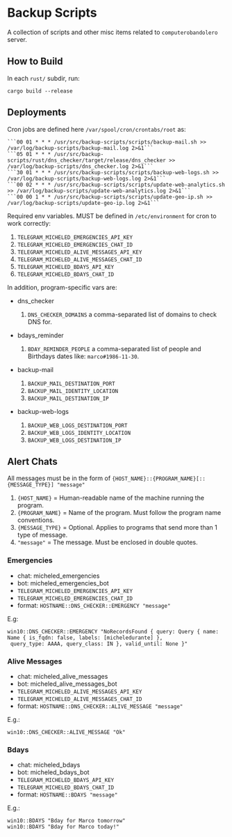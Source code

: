 # Backup Scripts
A collection of scripts and other misc items related to `computerobandolero` server.

## How to Build
In each `rust/` subdir, run:
```shell
cargo build --release
```

## Deployments
Cron jobs are defined here `/var/spool/cron/crontabs/root` as:

    ```00 01 * * * /usr/src/backup-scripts/scripts/backup-mail.sh >> /var/log/backup-scripts/backup-mail.log 2>&1```
    ```05 01 * * * /usr/src/backup-scripts/rust/dns_checker/target/release/dns_checker >> /var/log/backup-scripts/dns_checker.log 2>&1```
    ```30 01 * * * /usr/src/backup-scripts/scripts/backup-web-logs.sh >> /var/log/backup-scripts/backup-web-logs.log 2>&1```
    ```00 02 * * * /usr/src/backup-scripts/scripts/update-web-analytics.sh >> /var/log/backup-scripts/update-web-analytics.log 2>&1```
    ```00 00 1 * * /usr/src/backup-scripts/scripts/update-geo-ip.sh >> /var/log/backup-scripts/update-geo-ip.log 2>&1```

Required env variables. MUST be defined in `/etc/environment` for cron to work correctly:
1. `TELEGRAM_MICHELED_EMERGENCIES_API_KEY`
1. `TELEGRAM_MICHELED_EMERGENCIES_CHAT_ID`
1. `TELEGRAM_MICHELED_ALIVE_MESSAGES_API_KEY`
1. `TELEGRAM_MICHELED_ALIVE_MESSAGES_CHAT_ID`
1. `TELEGRAM_MICHELED_BDAYS_API_KEY`
1. `TELEGRAM_MICHELED_BDAYS_CHAT_ID`

In addition, program-specific vars are:

- dns_checker
    1. `DNS_CHECKER_DOMAINS` a comma-separated list of domains to check DNS for.
    
- bdays_reminder
    1. `BDAY_REMINDER_PEOPLE` a comma-separated list of people and Birthdays dates like: `marco#1986-11-30`.
    
- backup-mail
    1. `BACKUP_MAIL_DESTINATION_PORT`
    1. `BACKUP_MAIL_IDENTITY_LOCATION`
    1. `BACKUP_MAIL_DESTINATION_IP`
    
- backup-web-logs
    1. `BACKUP_WEB_LOGS_DESTINATION_PORT`
    1. `BACKUP_WEB_LOGS_IDENTITY_LOCATION`
    1. `BACKUP_WEB_LOGS_DESTINATION_IP`

## Alert Chats
All messages must be in the form of
`{HOST_NAME}::{PROGRAM_NAME}[::{MESSAGE_TYPE}] "message"`
1. `{HOST_NAME}` = Human-readable name of the machine running the program.
1. `{PROGRAM_NAME}` = Name of the program. Must follow the program name conventions.
1. `{MESSAGE_TYPE}` = Optional. Applies to programs that send more than 1 type of message.
1. `"message"` = The message. Must be enclosed in double quotes.

### Emergencies
- chat: micheled_emergencies
- bot: micheled_emergencies_bot
- `TELEGRAM_MICHELED_EMERGENCIES_API_KEY`
- `TELEGRAM_MICHELED_EMERGENCIES_CHAT_ID`
- format: `HOSTNAME::DNS_CHECKER::EMERGENCY "message"`

E.g:
```
win10::DNS_CHECKER::EMERGENCY "NoRecordsFound { query: Query { name: Name { is_fqdn: false, labels: [micheledurante] },
 query_type: AAAA, query_class: IN }, valid_until: None }"
```

### Alive Messages
- chat: micheled_alive_messages
- bot: micheled_alive_messages_bot
- `TELEGRAM_MICHELED_ALIVE_MESSAGES_API_KEY`
- `TELEGRAM_MICHELED_ALIVE_MESSAGES_CHAT_ID`
- format: `HOSTNAME::DNS_CHECKER::ALIVE_MESSAGE "message"`

E.g.:
```
win10::DNS_CHECKER::ALIVE_MESSAGE "Ok"
```

### Bdays
- chat: micheled_bdays
- bot: micheled_bdays_bot
- `TELEGRAM_MICHELED_BDAYS_API_KEY`
- `TELEGRAM_MICHELED_BDAYS_CHAT_ID`
- format: `HOSTNAME::BDAYS "message"`

E.g.:
```
win10::BDAYS "Bday for Marco tomorrow"
win10::BDAYS "Bday for Marco today!"
```
